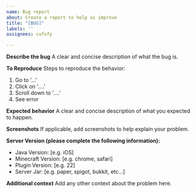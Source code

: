 ```yaml
---
name: Bug report
about: Create a report to help us improve
title: "[BUG]"
labels: ''
assignees: cufufy

---
```


**Describe the bug**
A clear and concise description of what the bug is.

**To Reproduce**
Steps to reproduce the behavior:
1. Go to '...'
2. Click on '....'
3. Scroll down to '....'
4. See error

**Expected behavior**
A clear and concise description of what you expected to happen.

**Screenshots**
If applicable, add screenshots to help explain your problem.

**Server Version (please complete the following information):**
 - Java Version: [e.g. iOS]
 - Minecraft Version: [e.g. chrome, safari]
 - Plugin Version: [e.g. 22]
 - Server Jar: [e.g. paper, spigot, bukkit, etc...]

**Additional context**
Add any other context about the problem here.
